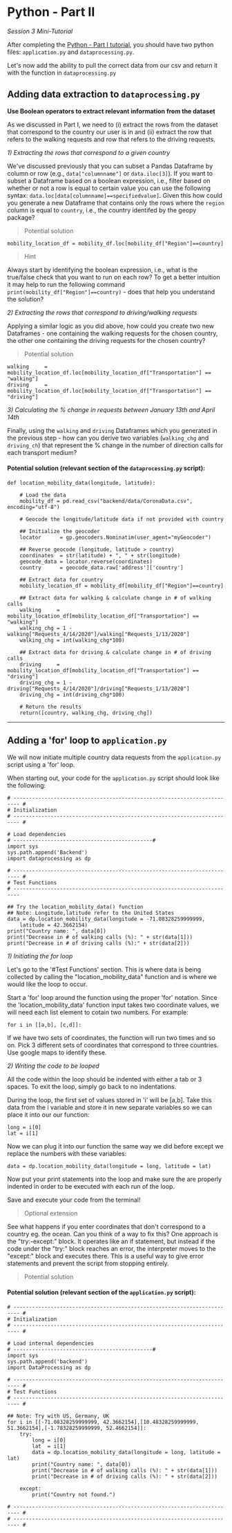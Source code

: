 # Python - Part II

*Session 3 Mini-Tutorial*

After completing the [Python - Part I tutorial](/session3/tutorial_python_partI.md), you should have two python files: ```application.py``` and ```dataprocessing.py```.

Let's now add the ability to pull the correct data from our csv and return it with the function in ```dataprocessing.py```

## Adding data extraction to ```dataprocessing.py```

**Use Boolean operators to extract relevant information from the dataset**

As we discussed in Part I, we need to (i) extract the rows from the dataset that correspond to the country our user is in and (ii) extract the row that refers to the walking requests and row that refers to the driving requests.

*1) Extracting the rows that correspond to a given country*

We've discussed previously that you can subset a Pandas Dataframe by column or row (e.g., ```data["columnname"]``` or ```data.iloc[3]```). If you want to subset a Dataframe based on a boolean expression, i.e., filter based on whether or not a row is equal to certain value you can use the following syntax: ```data.loc[data[columnname]==specifiedvalue]```. Given this how could you generate a new Dataframe that contains only the rows where the ```region``` column is equal to ```country```, i.e., the country identifed by the geopy package?

> Potential solution
```
mobility_location_df = mobility_df.loc[mobility_df["Region"]==country]
```

> Hint

Always start by identifying the boolean expression, i.e., what is the true/false check that you want to run on each row? To get a better intuition it may help to run the following command ```print(mobility_df["Region"]==country)``` - does that help you understand the solution?

*2) Extracting the rows that correspond to driving/walking requests*

Applying a similar logic as you did above, how could you create two new Dataframes - one containing the walking requests for the chosen country, the other one containing the driving requests for the chosen country?

> Potential solution

```
walking     =  mobility_location_df.loc[mobility_location_df["Transportation"] == "walking"]
driving     =  mobility_location_df.loc[mobility_location_df["Transportation"] == "driving"]
```

*3) Calculating the % change in requests between January 13th and April 14th*

Finally, using the ```walking``` and ```driving``` Dataframes which you generated in the previous step - how can you derive two variables (```walking_chg``` and ```driving_ch```) that represent the % change in the number of direction calls for each transport medium?

#### Potential solution (relevant section of the ```dataprocessing.py``` script):

```
def location_mobility_data(longitude, latitude):

	# Load the data
	mobility_df = pd.read_csv("backend/data/CoronaData.csv", encoding="utf-8")

	# Geocode the longitude/latitude data if not provided with country

	## Initialize the geocoder
	locator      = gp.geocoders.Nominatim(user_agent="myGeocoder")

	## Reverse geocode (longitude, latitude > country)
	coordinates  = str(latitude) + ", " + str(longitude)
	geocode_data = locator.reverse(coordinates)
	country      = geocode_data.raw['address']['country']

	## Extract data for country
	mobility_location_df = mobility_df[mobility_df["Region"]==country]

	## Extract data for walking & calculate change in # of walking calls
	walking     =  mobility_location_df[mobility_location_df["Transportation"] == "walking"]
	walking_chg = 1 - walking["Requests_4/14/2020"]/walking["Requests_1/13/2020"]
	walking_chg = int(walking_chg*100)

	## Extract data for driving & calculate change in # of driving calls
	driving     =  mobility_location_df[mobility_location_df["Transportation"] == "driving"]
	driving_chg = 1 - driving["Requests_4/14/2020"]/driving["Requests_1/13/2020"]
	driving_chg = int(driving_chg*100)

	# Return the results
	return([country, walking_chg, driving_chg])

```

<hr>

## Adding a 'for' loop to ```application.py```

We will now initiate multiple country data requests from the ```application.py``` script using a 'for' loop.

When starting out, your code for the ```application.py``` script should look like the following:
```
# ------------------------------------------------------------------------ #
# Initialization
# ------------------------------------------------------------------------ #

# Load dependencies
# ---------------------------------------------#
import sys
sys.path.append('Backend')
import dataprocessing as dp

# ------------------------------------------------------------------------ #
# Test Functions
# ------------------------------------------------------------------------

## Try the location_mobility_data() function
## Note: Longitude,latitude refer to the United States
data = dp.location_mobility_data(longitude = -71.08328259999999,
	latitude = 42.3662154)
print("Country name: ", data[0])
print("Decrease in # of walking calls (%): " + str(data[1]))
print("Decrease in # of driving calls (%):" + str(data[2]))

```

*1) Initiating the for loop*

Let's go to the '#Test Functions' section. This is where data is being collected by calling the "location_mobility_data" function and is where we would like the loop to occur.

Start a 'for' loop around the function using the proper 'for' notation. Since the 'location_mobility_data' function input takes two coordinate values, we will need each list element to cotain two numbers. For example:

```
for i in [[a,b], [c,d]]:
```

If we have two sets of coordinates, the function will run two times and so on. Pick 3 different sets of coordinates that correspond to three countries. Use google maps to identify these.

*2) Writing the code to be looped*

All the code within the loop should be indented with either a tab or 3 spaces. To exit the loop, simply go back to no indentations.

During the loop, the first set of values stored in 'i' will be [a,b]. Take this data from the i variable and store it in new separate variables so we can place it into our our function:
```
long = i[0]
lat = i[1]
```
Now we can plug it into our function the same way we did before except we replace the numbers with these variables:

```
data = dp.location_mobility_data(longitude = long, latitude = lat)
```

Now put your print statements into the loop and make sure the are properly indented in order to be executed with each run of the loop.

Save and execute your code from the terminal!

> Optional extension

See what happens if you enter coordinates that don't correspond to a country eg. the ocean. Can you think of a way to fix this? One approach is the "try:-except:" block. It operates like an if statement, but instead if the code under the "try:" block reaches an error, the interpreter moves to the "except:" block and executes there. This is a useful way to give error statements and prevent the script from stopping entirely.

> Potential solution

#### Potential solution (relevant section of the ```application.py``` script):

```
# ------------------------------------------------------------------------ #
# Initialization
# ------------------------------------------------------------------------ #

# Load internal dependencies
# ---------------------------------------------#
import sys
sys.path.append('backend')
import DataProcessing as dp

# ------------------------------------------------------------------------ #
# Test Functions
# ------------------------------------------------------------------------ #

## Note: Try with US, Germany, UK
for i in [[-71.08328259999999, 42.3662154],[10.48328259999999, 51.3662154],[-1.78328259999999, 52.4662154]]:
	try:
		long = i[0]
		lat  = i[1]
		data = dp.location_mobility_data(longitude = long, latitude = lat)
		print("Country name: ", data[0])
		print("Decrease in # of walking calls (%): " + str(data[1]))
		print("Decrease in # of driving calls (%): " + str(data[2]))

	except:
		print("Country not found.")

# ------------------------------------------------------------------------ #
# ------------------------------------------------------------------------ #
```
